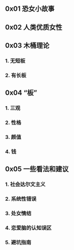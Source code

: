 ## 0x01 恐女小故事



## 0x02 人类优质女性



## 0x03 木桶理论

### 1. 无短板



### 2. 有长板

## 0x04 “板”

### 1. 三观

### 2. 性格

### 3. 颜值

### 4. 钱

## 0x05 一些看法和建议

### 1. 社会达尔文主义



### 2. 系统性错误



### 3. 处女情结



### 4. 恋爱脑的认知误区



### 5. 避坑指南






